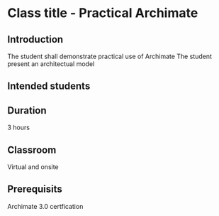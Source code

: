 # Class title - Practical Archimate

## Introduction  
The student shall demonstrate practical use of Archimate
The student present an architectual model

## Intended students

## Duration
3 hours

## Classroom
Virtual and onsite

## Prerequisits  
Archimate 3.0 certfication
